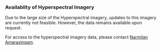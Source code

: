### Availablity of Hyperspectral Imagery

Due to the large size of the Hyperspectral imagery, updates to this imagery are currently not feasible. However, the data remains available upon request.

For access to the hyperspectral imagery data, please contact [Narmilan Amarasingam](mailto:narmilan.amarasingam@hdr.qt.edu.au).


